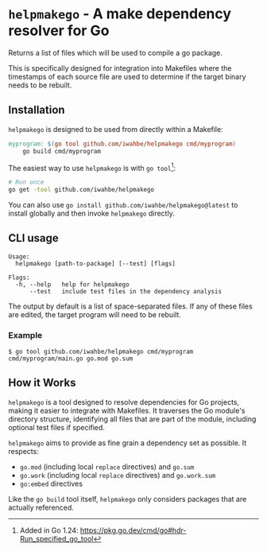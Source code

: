 # `helpmakego` - A make dependency resolver for Go

Returns a list of files which will be used to compile a go package.

This is specifically designed for integration into Makefiles where the timestamps of each source file are used to determine if the target binary needs to be rebuilt.

## Installation

`helpmakego` is designed to be used from directly within a Makefile:

```makefile
myprogram: $(go tool github.com/iwahbe/helpmakego cmd/myprogram)
	go build cmd/myprogram
```

The easiest way to use `helpmakego` is with `go tool`[^1]:

``` sh
# Run once
go get -tool github.com/iwahbe/helpmakego
```

You can also use `go install github.com/iwahbe/helpmakego@latest` to install globally and
then invoke `helpmakego` directly.

## CLI usage

```text
Usage:
  helpmakego [path-to-package] [--test] [flags]

Flags:
  -h, --help   help for helpmakego
      --test   include test files in the dependency analysis
```

The output by default is a list of space-separated files. If any of these files are edited, the target program will need to be rebuilt.

### Example

```shell
$ go tool github.com/iwahbe/helpmakego cmd/myprogram
cmd/myprogram/main.go go.mod go.sum
```

## How it Works

`helpmakego` is a tool designed to resolve dependencies for Go projects, making it easier
to integrate with Makefiles. It traverses the Go module's directory structure, identifying
all files that are part of the module, including optional test files if specified.

`helpmakego` aims to provide as fine grain a dependency set as possible. It respects:

- `go.mod` (including local `replace` directives) and `go.sum`
- `go.work` (including local `replace` directives) and `go.work.sum`
- `go:embed` directives

Like the `go build` tool itself, `helpmakego` only considers packages that are actually
referenced.

[^1]: Added in Go 1.24: https://pkg.go.dev/cmd/go#hdr-Run_specified_go_tool
